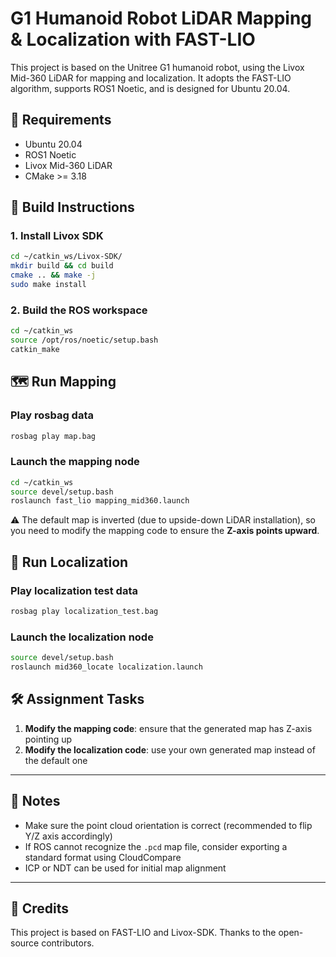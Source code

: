 # G1 Humanoid Robot LiDAR Mapping & Localization with FAST-LIO

This project is based on the Unitree G1 humanoid robot, using the Livox Mid-360 LiDAR for mapping and localization. It adopts the FAST-LIO algorithm, supports ROS1 Noetic, and is designed for Ubuntu 20.04.

## 🧩 Requirements

- Ubuntu 20.04  
- ROS1 Noetic  
- Livox Mid-360 LiDAR  
- CMake >= 3.18

## 🔧 Build Instructions

### 1. Install Livox SDK

```bash
cd ~/catkin_ws/Livox-SDK/
mkdir build && cd build
cmake .. && make -j
sudo make install
```

### 2. Build the ROS workspace

```bash
cd ~/catkin_ws
source /opt/ros/noetic/setup.bash
catkin_make
```

## 🗺️ Run Mapping

### Play rosbag data

```bash
rosbag play map.bag
```

### Launch the mapping node

```bash
cd ~/catkin_ws
source devel/setup.bash
roslaunch fast_lio mapping_mid360.launch
```

⚠️ The default map is inverted (due to upside-down LiDAR installation), so you need to modify the mapping code to ensure the **Z-axis points upward**.

## 📍 Run Localization

### Play localization test data

```bash
rosbag play localization_test.bag
```

### Launch the localization node

```bash
source devel/setup.bash
roslaunch mid360_locate localization.launch
```

## 🛠️ Assignment Tasks

1. **Modify the mapping code**: ensure that the generated map has Z-axis pointing up  
2. **Modify the localization code**: use your own generated map instead of the default one

---

## 📌 Notes

- Make sure the point cloud orientation is correct (recommended to flip Y/Z axis accordingly)
- If ROS cannot recognize the `.pcd` map file, consider exporting a standard format using CloudCompare
- ICP or NDT can be used for initial map alignment

---

## 🤝 Credits

This project is based on FAST-LIO and Livox-SDK. Thanks to the open-source contributors.